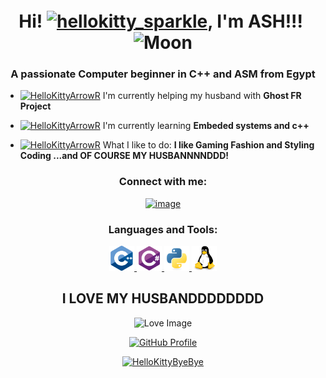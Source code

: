 <h1 align="center"> Hi!  <a href="https://emoji.gg/emoji/2696-hellokitty-sparkle"><img src="https://cdn3.emoji.gg/emojis/2696-hellokitty-sparkle.png" width="64px" height="64px" alt="hellokitty_sparkle"></a>, I'm ASH!!! <img height="40" <a href="https://emoji.gg/emoji/7745-moon"><img src="https://cdn3.emoji.gg/emojis/7745-moon.gif" width="64px" height="64px" alt="Moon"></a></h1>
<h3 align="center">A passionate Computer beginner in C++ and ASM from Egypt</h3>

- <a href="https://emoji.gg/emoji/9691-hellokittyarrowr"><img src="https://cdn3.emoji.gg/emojis/9691-hellokittyarrowr.gif" width="32px" height="32px" alt="HelloKittyArrowR"></a> I'm currently helping my husband with **Ghost FR Project**

- <a href="https://emoji.gg/emoji/9691-hellokittyarrowr"><img src="https://cdn3.emoji.gg/emojis/9691-hellokittyarrowr.gif" width="32px" height="32px" alt="HelloKittyArrowR"></a> I'm currently learning **Embeded systems and c++**

- <a href="https://emoji.gg/emoji/9691-hellokittyarrowr"><img src="https://cdn3.emoji.gg/emojis/9691-hellokittyarrowr.gif" width="32px" height="32px" alt="HelloKittyArrowR"></a> What I like to do: **I like Gaming Fashion and Styling Coding ...and OF COURSE MY HUSBANNNNDDD!**

<h3 align="center">Connect with me:</h3>
<div align="center">

[![image](https://img.shields.io/badge/Instagram-ff69b4?style=for-the-badge&logo=instagram&logoColor=white)](https://www.instagram.com/___aa1sh4/)
  
</div>

<h3 align="center">Languages and Tools:</h3>

<p align="center"> 
  <a href="https://isocpp.org/" target="_blank"> 
    <img src="https://raw.githubusercontent.com/devicons/devicon/master/icons/cplusplus/cplusplus-original.svg" alt="c++" width="40" height="40"/>
  </a>
  <a href="https://www.w3schools.com/csharp" target="_blank"> 
    <img src="https://raw.githubusercontent.com/devicons/devicon/master/icons/csharp/csharp-original.svg" alt="csharp" width="40" height="40"/>
  </a>
  <a href="https://www.python.org" target="_blank"> 
    <img src="https://raw.githubusercontent.com/devicons/devicon/master/icons/python/python-original.svg" alt="python" width="40" height="40"/>
  </a>
  <a href="https://www.linux.org/" target="_blank"> 
    <img src="https://raw.githubusercontent.com/devicons/devicon/master/icons/linux/linux-original.svg" alt="linux" width="40" height="40"/>
  </a>
</p>


<h2 align="center">I LOVE MY HUSBANDDDDDDDD</h2>

<p align="center">
  <img src="https://scontent.fcai19-8.fna.fbcdn.net/v/t1.15752-9/503683730_1167610682076635_1903559850830109106_n.jpg?stp=dst-jpg_s480x480_tt6&_nc_cat=106&ccb=1-7&_nc_sid=0024fc&_nc_ohc=PH21KISIWWkQ7kNvwE5Aupq&_nc_oc=AdkxyxzPRmsbljovxTVZfgZaVeAUFy92DrLEUm000Bl0qwxCoPeCd6AqYxgKhtc2rps&_nc_ad=z-m&_nc_cid=0&_nc_zt=23&_nc_ht=scontent.fcai19-8.fna&oh=03_Q7cD2gHyP28iHr6Q9pMBWhp5oZkg-nZDJZlIVxS3rRJWe-H90g&oe=6871BF8C" alt="Love Image" width="300"/>
</p>

<p align="center">
  <a href="https://github.com/GhostF?reakk">
    <img src="https://img.shields.io/badge/GitHub-ff69b4?style=for-the-badge&logo=github&logoColor=white" alt="GitHub Profile"/>
  </a>
</p>

<p align= "center">
  <a href="https://emoji.gg/emoji/5349-hellokittybyebye"><img src="https://cdn3.emoji.gg/emojis/5349-hellokittybyebye.png" width="128px" height="128px" alt="HelloKittyByeBye"></a>
</p>
